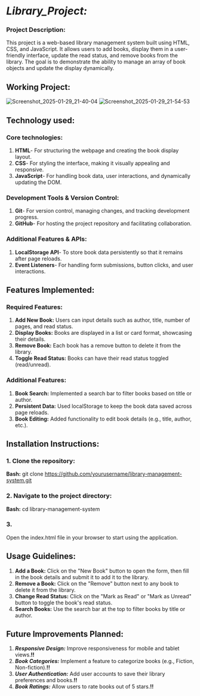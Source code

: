 # *Library_Project:*
### Project Description: 
This project is a web-based library management system built using HTML, CSS, and JavaScript. It allows users to add books, display them in a user-friendly interface, update the read status, and remove books from the library. The goal is to demonstrate the ability to manage an array of book objects and update the display dynamically.

## Working Project: 
![Screenshot_2025-01-29_21-40-04](https://github.com/user-attachments/assets/a31568d3-298e-493f-8856-bf74ce42ebf8)
![Screenshot_2025-01-29_21-54-53](https://github.com/user-attachments/assets/64b9aaa4-2295-495d-9801-e4ab3d7d7f19)

## Technology used:
### Core technologies:
1. **HTML**</span>- For structuring the webpage and creating the book display layout.
2. **CSS**- For styling the interface, making it visually appealing and responsive.
3. **JavaScript**- For handling book data, user interactions, and dynamically updating the DOM.
### Development Tools & Version Control:
1. **Git**- For version control, managing changes, and tracking development progress.
2. **GitHub**-  For hosting the project repository and facilitating collaboration.
### Additional Features & APIs:
1. **LocalStorage API**- To store book data persistently so that it remains after page reloads.
2. **Event Listeners**- For handling form submissions, button clicks, and user interactions.

## Features Implemented:
### Required Features:
1. **Add New Book:** 
Users can input details such as author, title, number of pages, and read status.
2. **Display Books:**
Books are displayed in a list or card format, showcasing their details.
3. **Remove Book:** 
Each book has a remove button to delete it from the library.
4. **Toggle Read Status:**
Books can have their read status toggled (read/unread).
### Additional Features:
1. **Book Search:**
Implemented a search bar to filter books based on title or author.
2. **Persistent Data:**
Used localStorage to keep the book data saved across page reloads.
3. **Book Editing:**
Added functionality to edit book details (e.g., title, author, etc.).

## Installation Instructions:
### 1. Clone the repository:
**Bash:**
git clone https://github.com/yourusername/library-management-system.git
### 2. Navigate to the project directory:
**Bash:**
cd library-management-system
### 3. 
Open the index.html file in your browser to start using the application.

## Usage Guidelines:
1. **Add a Book:**
Click on the "New Book" button to open the form, then fill in the book details and submit it to add it to the library.
2. **Remove a Book:**
Click on the "Remove" button next to any book to delete it from the library.
3. **Change Read Status:**
Click on the "Mark as Read" or "Mark as Unread" button to toggle the book's read status.
4. **Search Books:**
Use the search bar at the top to filter books by title or author.

## Future Improvements Planned:
1. ***Responsive Design:***
Improve responsiveness for mobile and tablet views.**!!**
2. ***Book Categories:***
Implement a feature to categorize books (e.g., Fiction, Non-fiction).**!!**
3. ***User Authentication:***
Add user accounts to save their library preferences and books.**!!**
4. ***Book Ratings:***
Allow users to rate books out of 5 stars.**!!**
